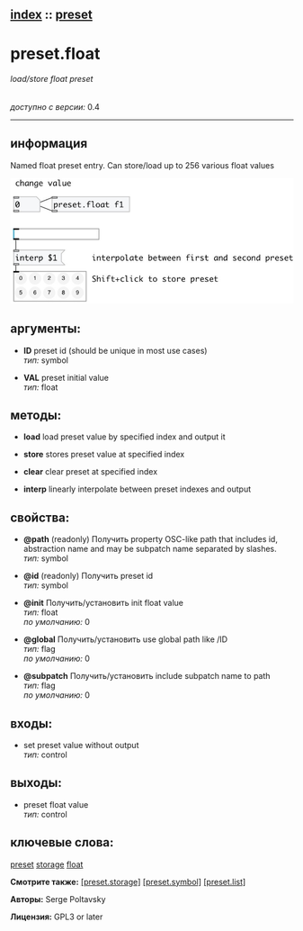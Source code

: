 [index](index.html) :: [preset](category_preset.html)
---

# preset.float

###### load/store float preset

*доступно с версии:* 0.4

---


## информация
Named float preset entry. Can store/load up to 256 various float values


[![example](../examples/img/preset.float.jpg)](../examples/pd/preset.float.pd)



## аргументы:

* **ID**
preset id (should be unique in most use cases)<br>
_тип:_ symbol<br>

* **VAL**
preset initial value<br>
_тип:_ float<br>



## методы:

* **load**
load preset value by specified index and output it<br>

* **store**
stores preset value at specified index<br>

* **clear**
clear preset at specified index<br>

* **interp**
linearly interpolate between preset indexes and output<br>




## свойства:

* **@path** (readonly)
Получить property OSC-like path that includes id, abstraction name and may be subpatch
name separated by slashes.<br>
_тип:_ symbol<br>

* **@id** (readonly)
Получить preset id<br>
_тип:_ symbol<br>

* **@init** 
Получить/установить init float value<br>
_тип:_ float<br>
_по умолчанию:_ 0<br>

* **@global** 
Получить/установить use global path like /ID<br>
_тип:_ flag<br>
_по умолчанию:_ 0<br>

* **@subpatch** 
Получить/установить include subpatch name to path<br>
_тип:_ flag<br>
_по умолчанию:_ 0<br>



## входы:

* set preset value without output<br>
_тип:_ control



## выходы:

* preset float value<br>
_тип:_ control



## ключевые слова:

[preset](keywords/preset.html)
[storage](keywords/storage.html)
[float](keywords/float.html)



**Смотрите также:**
[\[preset.storage\]](preset.storage.html)
[\[preset.symbol\]](preset.symbol.html)
[\[preset.list\]](preset.list.html)




**Авторы:** Serge Poltavsky




**Лицензия:** GPL3 or later





